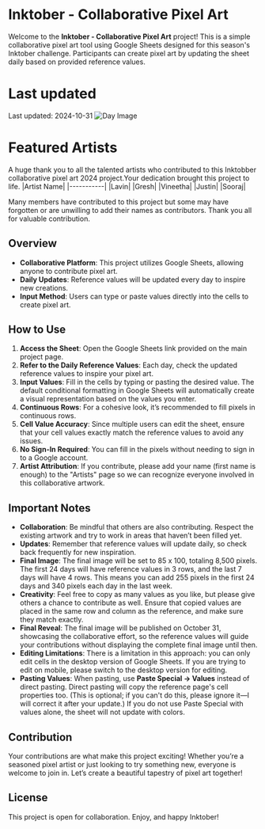 # Inktober - Collaborative Pixel Art

Welcome to the **Inktober - Collaborative Pixel Art** project! This is a simple collaborative pixel art tool using Google Sheets designed for this season's Inktober challenge. Participants can create pixel art by updating the sheet daily based on provided reference values.

# Last updated

Last updated: 2024-10-31
![Day Image](https://github.com/Lavin-tom/CollabPixels/tree/main/Progress/Day31.jpg)  

# Featured Artists

A huge thank you to all the talented artists who contributed to this Inktobber collaborative pixel art 2024 project.Your dedication brought this project to life.
|Artist Name|
|-----------|
|Lavin|
|Gresh|
|Vineetha|
|Justin|
|Sooraj|

Many members have contributed to this project but some may have forgotten or are unwilling to add their names as contributors.
Thank you all for valuable contribution.

## Overview

- **Collaborative Platform**: This project utilizes Google Sheets, allowing anyone to contribute pixel art.
- **Daily Updates**: Reference values will be updated every day to inspire new creations.
- **Input Method**: Users can type or paste values directly into the cells to create pixel art.

## How to Use

1. **Access the Sheet**: Open the Google Sheets link provided on the main project page.
2. **Refer to the Daily Reference Values**: Each day, check the updated reference values to inspire your pixel art.
3. **Input Values**: Fill in the cells by typing or pasting the desired value. The default conditional formatting in Google Sheets will automatically create a visual representation based on the values you enter.
4. **Continuous Rows**: For a cohesive look, it’s recommended to fill pixels in continuous rows.
5. **Cell Value Accuracy**: Since multiple users can edit the sheet, ensure that your cell values exactly match the reference values to avoid any issues.
6. **No Sign-In Required**: You can fill in the pixels without needing to sign in to a Google account.
7. **Artist Attribution**: If you contribute, please add your name (first name is enough) to the "Artists" page so we can recognize everyone involved in this collaborative artwork.

## Important Notes

- **Collaboration**: Be mindful that others are also contributing. Respect the existing artwork and try to work in areas that haven’t been filled yet.
- **Updates**: Remember that reference values will update daily, so check back frequently for new inspiration.
- **Final Image**: The final image will be set to 85 x 100, totaling 8,500 pixels. The first 24 days will have reference values in 3 rows, and the last 7 days will have 4 rows. This means you can add 255 pixels in the first 24 days and 340 pixels each day in the last week.
- **Creativity**: Feel free to copy as many values as you like, but please give others a chance to contribute as well. Ensure that copied values are placed in the same row and column as the reference, and make sure they match exactly.
- **Final Reveal**: The final image will be published on October 31, showcasing the collaborative effort, so the reference values will guide your contributions without displaying the complete final image until then.
- **Editing Limitations**: There is a limitation in this approach: you can only edit cells in the desktop version of Google Sheets. If you are trying to edit on mobile, please switch to the desktop version for editing. 
- **Pasting Values**: When pasting, use **Paste Special -> Values** instead of direct pasting. Direct pasting will copy the reference page's cell properties too. (This is optional; if you can't do this, please ignore it—I will correct it after your update.) If you do not use Paste Special with values alone, the sheet will not update with colors.

## Contribution

Your contributions are what make this project exciting! Whether you’re a seasoned pixel artist or just looking to try something new, everyone is welcome to join in. Let’s create a beautiful tapestry of pixel art together!

## License

This project is open for collaboration. Enjoy, and happy Inktober!
